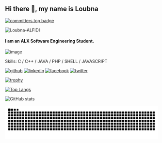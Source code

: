 ## Hi there 👋, my name is Loubna
[![committers.top badge](https://user-badge.committers.top/morocco/Loubna-ALFIDI.svg)](https://user-badge.committers.top/morocco/Loubna-ALFIDI)
<p align="left"> <img src="https://komarev.com/ghpvc/?username=Loubna-ALFIDI&label=Profile%20views&color=0e75b6&style=flat" alt="Loubna-ALFIDI" /> </p>


#### I am an ALX Software Engineering Student.
![image](https://github.com/Loubna-ALFIDI/Loubna-ALFIDI/assets/91200201/9c34befa-2652-4eb9-83a6-f09a5513c157)

Skills: C / C++ / JAVA / PHP / SHELL / JAVASCRIPT



[<img src='https://cdn.jsdelivr.net/npm/simple-icons@3.0.1/icons/github.svg' alt='github' height='40'>](https://github.com/Loubna-ALFIDI)  [<img src='https://cdn.jsdelivr.net/npm/simple-icons@3.0.1/icons/linkedin.svg' alt='linkedin' height='40'>](https://www.linkedin.com/in/loubna-alfidi-94a092219//)  [<img src='https://cdn.jsdelivr.net/npm/simple-icons@3.0.1/icons/facebook.svg' alt='facebook' height='40'>](https://www.facebook.com/profile.php?id=100008995472392)  [<img src='https://cdn.jsdelivr.net/npm/simple-icons@3.0.1/icons/twitter.svg' alt='twitter' height='40'>](https://twitter.com/loubna_alfidi)  

[![trophy](https://github-profile-trophy.vercel.app/?username=Loubna-ALFIDI)](https://github.com/ryo-ma/github-profile-trophy)


[![Top Langs](https://github-readme-stats.vercel.app/api/top-langs/?username=Loubna-ALFIDI)](https://github.com/anuraghazra/github-readme-stats)

![GitHub stats](https://github-readme-stats.vercel.app/api?username=Loubna-ALFIDI&show_icons=true)  

<picture>
  <source media="(prefers-color-scheme: dark)" srcset="https://raw.githubusercontent.com/Loubna-ALFIDI/Loubna-ALFIDI/output/github-contribution-grid-snake-dark.svg">
  <source media="(prefers-color-scheme: light)" srcset="https://raw.githubusercontent.com/Loubna-ALFIDI/Loubna-ALFIDI/output/github-contribution-grid-snake.svg">
  <img alt="github contribution grid snake animation" src="https://raw.githubusercontent.com/Loubna-ALFIDI/Loubna-ALFIDI/output/github-contribution-grid-snake.svg">
</picture>
